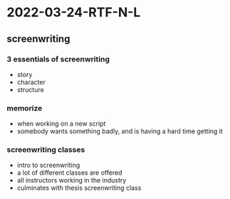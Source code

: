 # 2022-03-24-RTF-N-L
## screenwriting
### 3 essentials of screenwriting
- story 
- character
- structure

### memorize
- when working on a new script
- somebody wants something badly, and is having a hard time getting it

### screenwriting classes
- intro to screenwriting
- a lot of different classes are offered
- all instructors working in the industry
- culminates with thesis screenwriting class 
